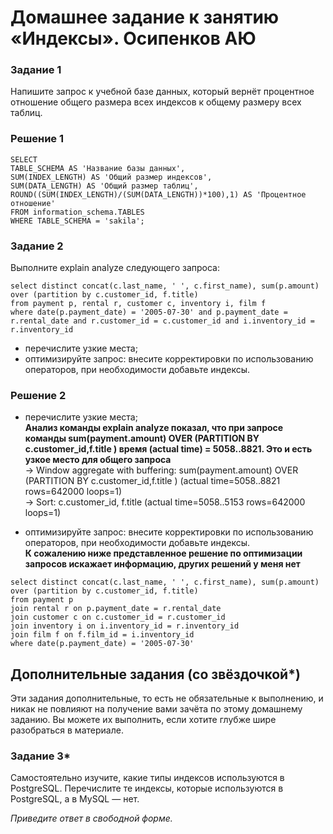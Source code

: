 
# Домашнее задание к занятию «Индексы». Осипенков АЮ

### Задание 1

Напишите запрос к учебной базе данных, который вернёт процентное отношение общего размера всех индексов к общему размеру всех таблиц.

### Решение 1

```mysql
SELECT 
TABLE_SCHEMA AS 'Название базы данных', 
SUM(INDEX_LENGTH) AS 'Общий размер индексов', 
SUM(DATA_LENGTH) AS 'Общий размер таблиц', 
ROUND((SUM(INDEX_LENGTH)/(SUM(DATA_LENGTH))*100),1) AS 'Процентное отношение'
FROM information_schema.TABLES
WHERE TABLE_SCHEMA = 'sakila';
```

### Задание 2

Выполните explain analyze следующего запроса:
```mysql
select distinct concat(c.last_name, ' ', c.first_name), sum(p.amount) over (partition by c.customer_id, f.title)
from payment p, rental r, customer c, inventory i, film f
where date(p.payment_date) = '2005-07-30' and p.payment_date = r.rental_date and r.customer_id = c.customer_id and i.inventory_id = r.inventory_id
```
- перечислите узкие места;
- оптимизируйте запрос: внесите корректировки по использованию операторов, при необходимости добавьте индексы.

### Решение 2

- перечислите узкие места;  
**Анализ команды explain analyze показал, что при запросе команды sum(payment.amount) OVER (PARTITION BY c.customer_id,f.title ) время (actual time) = 5058..8821. Это и есть узкое место для общего запроса**  
-> Window aggregate with buffering: sum(payment.amount) OVER (PARTITION BY c.customer_id,f.title )   (actual time=5058..8821 rows=642000 loops=1)  
-> Sort: c.customer_id, f.title  (actual time=5058..5153 rows=642000 loops=1)  
  
- оптимизируйте запрос: внесите корректировки по использованию операторов, при необходимости добавьте индексы.  
**К сожалению ниже представленное решение по оптимизации запросов искажает информацию, других решений у меня нет**  
```mysql
select distinct concat(c.last_name, ' ', c.first_name), sum(p.amount) over (partition by c.customer_id, f.title)
from payment p
join rental r on p.payment_date = r.rental_date
join customer c on c.customer_id = r.customer_id 
join inventory i on i.inventory_id = r.inventory_id 
join film f on f.film_id = i.inventory_id 
where date(p.payment_date) = '2005-07-30'
```

## Дополнительные задания (со звёздочкой*)
Эти задания дополнительные, то есть не обязательные к выполнению, и никак не повлияют на получение вами зачёта по этому домашнему заданию. Вы можете их выполнить, если хотите глубже шире разобраться в материале.

### Задание 3*

Самостоятельно изучите, какие типы индексов используются в PostgreSQL. Перечислите те индексы, которые используются в PostgreSQL, а в MySQL — нет.

*Приведите ответ в свободной форме.*
